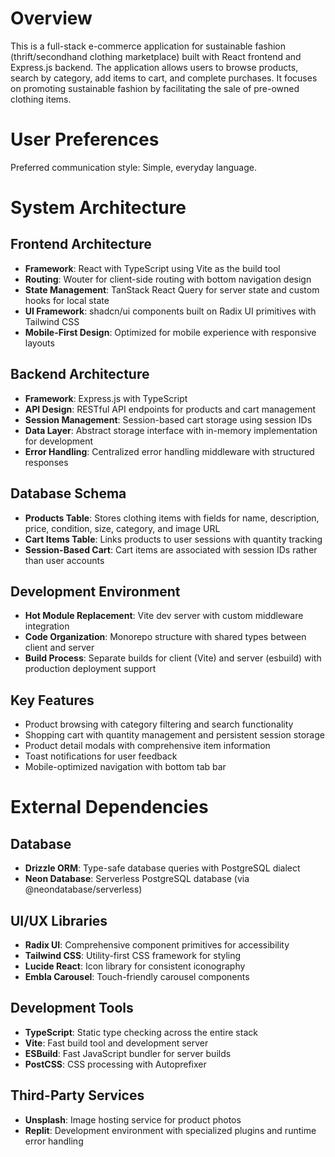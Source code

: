 # Overview

This is a full-stack e-commerce application for sustainable fashion (thrift/secondhand clothing marketplace) built with React frontend and Express.js backend. The application allows users to browse products, search by category, add items to cart, and complete purchases. It focuses on promoting sustainable fashion by facilitating the sale of pre-owned clothing items.

# User Preferences

Preferred communication style: Simple, everyday language.

# System Architecture

## Frontend Architecture
- **Framework**: React with TypeScript using Vite as the build tool
- **Routing**: Wouter for client-side routing with bottom navigation design
- **State Management**: TanStack React Query for server state and custom hooks for local state
- **UI Framework**: shadcn/ui components built on Radix UI primitives with Tailwind CSS
- **Mobile-First Design**: Optimized for mobile experience with responsive layouts

## Backend Architecture
- **Framework**: Express.js with TypeScript
- **API Design**: RESTful API endpoints for products and cart management
- **Session Management**: Session-based cart storage using session IDs
- **Data Layer**: Abstract storage interface with in-memory implementation for development
- **Error Handling**: Centralized error handling middleware with structured responses

## Database Schema
- **Products Table**: Stores clothing items with fields for name, description, price, condition, size, category, and image URL
- **Cart Items Table**: Links products to user sessions with quantity tracking
- **Session-Based Cart**: Cart items are associated with session IDs rather than user accounts

## Development Environment
- **Hot Module Replacement**: Vite dev server with custom middleware integration
- **Code Organization**: Monorepo structure with shared types between client and server
- **Build Process**: Separate builds for client (Vite) and server (esbuild) with production deployment support

## Key Features
- Product browsing with category filtering and search functionality
- Shopping cart with quantity management and persistent session storage
- Product detail modals with comprehensive item information
- Toast notifications for user feedback
- Mobile-optimized navigation with bottom tab bar

# External Dependencies

## Database
- **Drizzle ORM**: Type-safe database queries with PostgreSQL dialect
- **Neon Database**: Serverless PostgreSQL database (via @neondatabase/serverless)

## UI/UX Libraries
- **Radix UI**: Comprehensive component primitives for accessibility
- **Tailwind CSS**: Utility-first CSS framework for styling
- **Lucide React**: Icon library for consistent iconography
- **Embla Carousel**: Touch-friendly carousel components

## Development Tools
- **TypeScript**: Static type checking across the entire stack
- **Vite**: Fast build tool and development server
- **ESBuild**: Fast JavaScript bundler for server builds
- **PostCSS**: CSS processing with Autoprefixer

## Third-Party Services
- **Unsplash**: Image hosting service for product photos
- **Replit**: Development environment with specialized plugins and runtime error handling